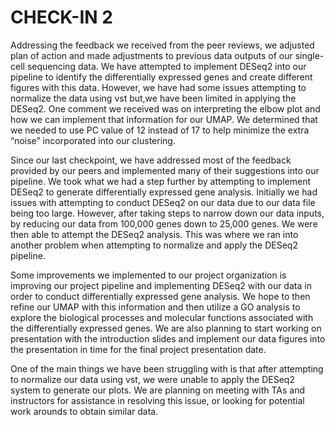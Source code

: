 # CHECK-IN 2
Addressing the feedback we received from the peer reviews, we adjusted plan of action and made adjustments to previous data outputs of our single-cell sequencing data. We have attempted to implement DESeq2 into our pipeline to identify the differentially expressed genes and create different figures with this data. However, we have had some issues attempting to normalize the data using vst but,we have been limited in applying the DESeq2. One comment we received was on interpreting the elbow plot and how we can implement that information for our UMAP. We determined that we needed to use PC value of 12 instead of 17 to help minimize the extra “noise” incorporated into our clustering.

Since our last checkpoint, we have addressed most of the feedback provided by our peers and implemented many of their suggestions into our pipeline. We took what we had a step further by attempting to implement DESeq2 to generate differentially expressed gene analysis. Initially we had issues with attempting to conduct DESeq2 on our data due to our data file being too large. However, after taking steps to narrow down our data inputs, by reducing our data from 100,000 genes down to 25,000 genes. We were then able to attempt the DESeq2 analysis. This was where we ran into another problem when attempting to normalize and apply the DESeq2 pipeline.

Some improvements we implemented to our project organization is improving our project pipeline and implementing DESeq2 with our data in order to conduct differentially expressed gene analysis. We hope to then refine our UMAP with this information and then utilize a GO analysis to explore the biological processes and molecular functions associated with the differentially expressed genes. We are also planning to start working on presentation with the introduction slides and implement our data figures into the presentation in time for the final project presentation date.

One of the main things we have been struggling with is that after attempting to normalize our data using vst, we were unable to apply the DESeq2 system to generate our plots. We are planning on meeting with TAs and instructors for assistance in resolving this issue, or looking for potential work arounds to obtain similar data.
